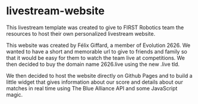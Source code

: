 # livestream-website
This livestream template was created to give to FIRST Robotics team the resources to host their own personalized livestream website.


This website was created by Félix Giffard, a member of Evolution 2626. We wanted to have a short and memorable url to give to friends and family so that it would be easy for them to watch the team live at competitions. We then decided to buy the domain name 2626.live using the new .live tld. 


We then decided to host the website directly on Github Pages and to build a little widget that gives information about our score and details about our matches in real time using The Blue Alliance API and some JavaScript magic.
